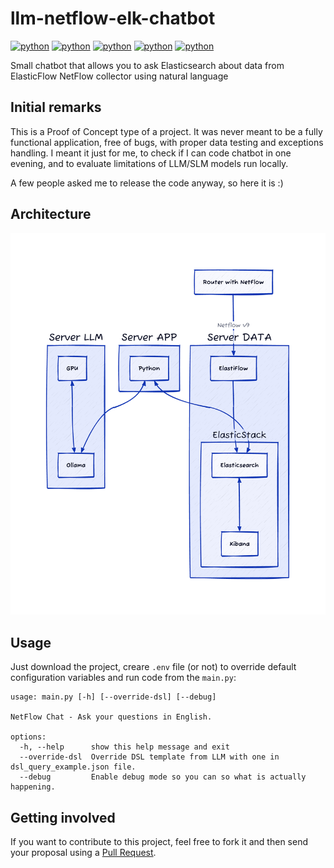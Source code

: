 # llm-netflow-elk-chatbot

[![python](https://img.shields.io/badge/Python-3.9-3776AB.svg?style=flat&logo=python&logoColor=white)](https://www.python.org)
[![python](https://img.shields.io/badge/Python-3.10-3776AB.svg?style=flat&logo=python&logoColor=white)](https://www.python.org)
[![python](https://img.shields.io/badge/Python-3.11-3776AB.svg?style=flat&logo=python&logoColor=white)](https://www.python.org)
[![python](https://img.shields.io/badge/Python-3.12-3776AB.svg?style=flat&logo=python&logoColor=white)](https://www.python.org)
[![python](https://img.shields.io/badge/Python-3.13-3776AB.svg?style=flat&logo=python&logoColor=white)](https://www.python.org)

Small chatbot that allows you to ask Elasticsearch about data from ElasticFlow NetFlow collector using natural language

## Initial remarks

This is a Proof of Concept type of a project. It was never meant to be a fully functional application, free of bugs, with proper data testing and exceptions handling. I meant it just for me, to check if I can code chatbot in one evening, and to evaluate limitations of LLM/SLM models run locally. 

A few people asked me to release the code anyway, so here it is :) 

## Architecture

![](Architecure-Diagram.png)

## Usage

Just download the project, creare ```.env``` file (or not) to override default configuration variables and run code from the ```main.py```:

```shell
usage: main.py [-h] [--override-dsl] [--debug]

NetFlow Chat - Ask your questions in English.

options:
  -h, --help      show this help message and exit
  --override-dsl  Override DSL template from LLM with one in dsl_query_example.json file.
  --debug         Enable debug mode so you can so what is actually happening.

```

## Getting involved

If you want to contribute to this project, feel free to fork it and then send your proposal using a [Pull Request](https://github.com/WojciechowskiPiotr/llm-netflow-elk-chatbot/pulls).
